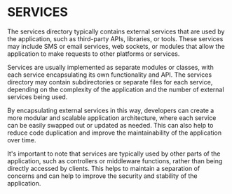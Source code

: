 # SERVICES

The services directory typically contains external services that are used by the application, such as third-party APIs, libraries, or tools. These services may include SMS or email services, web sockets, or modules that allow the application to make requests to other platforms or services.

Services are usually implemented as separate modules or classes, with each service encapsulating its own functionality and API. The services directory may contain subdirectories or separate files for each service, depending on the complexity of the application and the number of external services being used.

By encapsulating external services in this way, developers can create a more modular and scalable application architecture, where each service can be easily swapped out or updated as needed. This can also help to reduce code duplication and improve the maintainability of the application over time.

It's important to note that services are typically used by other parts of the application, such as controllers or middleware functions, rather than being directly accessed by clients. This helps to maintain a separation of concerns and can help to improve the security and stability of the application.